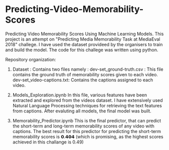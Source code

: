 # Predicting-Video-Memorability-Scores
Predicting Video Memorability Scores Using Machine Learning Models.
This project is an attempt on "Predicting Media Memorability Task at MediaEval 2018" challege. I have used the dataset provideed by the organisers to train and build the model. The code for this challege was written using python.

Repository organization:

  1. Dataset : Contains two files namely :
        dev-set_ground-truth.csv :  This file contains the ground truth of memorability scores given to each video.
        dev-set_video-captions.txt: Contains the captions assigned to each video.
        
  2. Models_Exploration.ipynb
        In this file, various features have been extracted and explored from the videos dataset. I have extensively used Natural Language Processing techniques for retrieving the text features from captions. After evaluting all models, the final model was built.
        
  3. Memorability_Predictor.ipynb
        This is the final predictor, that can predict the short-term and long-term memorability scores of any video with captions. The best result for this predictor for predicting the short-term memorability scores is 𝟬.𝟰𝟬𝟰 (which is promising, as the highest scores achieved in this challange is 0.49)
        
    
